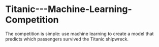 # Titanic---Machine-Learning-Competition
The competition is simple: use machine learning to create a model that predicts which passengers survived the Titanic shipwreck.
